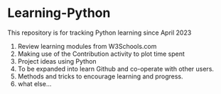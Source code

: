 # Learning-Python
This repository is for tracking Python learning since April 2023
1. Review learning modules from W3Schools.com
2. Making use of the Contribution activity to plot time spent
3. Project ideas using Python
4. To be expanded into learn Github and co-operate with other users.
5. Methods and tricks to encourage learning and progress.
6. what else...
